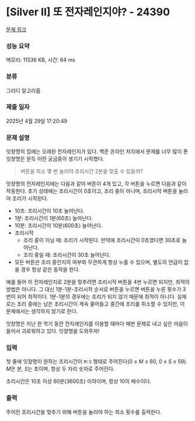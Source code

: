# [Silver II] 또 전자레인지야? - 24390 

[문제 링크](https://www.acmicpc.net/problem/24390) 

### 성능 요약

메모리: 11536 KB, 시간: 64 ms

### 분류

그리디 알고리즘

### 제출 일자

2025년 4월 29일 17:20:49

### 문제 설명

<p>잇창명의 집에는 오래된 전자레인지가 있다. 백준 온라인 저지에서 문제를 너무 많이 푼 잇창명은 문득 이런 궁금증이 생기기 시작했다.</p>

<blockquote>
<p>버튼을 최소 몇 번 눌러야 조리시간 2분을 맞출 수 있을까?</p>
</blockquote>

<p>잇창명의 전자레인지에는 다음과 같이 버튼이 4개 있고, 각 버튼을 누르면 다음과 같이 작동한다. 초기 상태에는 조리시간이 0초이고, 조리 중이 아니며, 조리시작 버튼을 눌러야 조리가 시작된다.</p>

<ul>
	<li>10초: 조리시간이 10초 늘어난다.</li>
	<li>1분: 조리시간이 1분(60초) 늘어난다.</li>
	<li>10분: 조리시간이 10분(600초) 늘어난다.</li>
	<li>조리시작
	<ul>
		<li>조리 중이 아닐 때: 조리가 시작된다. 만약에 조리시간이 0초였다면 30초로 늘어난다.</li>
		<li>조리 중일 때: 조리시간이 30초 늘어난다.</li>
	</ul>
	</li>
	<li>모든 버튼은 조리 중인지의 여부와 무관하게 항상 누를 수 있으며, 별도의 언급이 없을 경우 항상 같은 동작을 한다.</li>
</ul>

<p>예를 들어 이 전자레인지로 2분을 맞추려면 조리시작 버튼을 4번 누르면 되지만, 최적의 방법은 아니다. 그 대신 1분-1분-조리시작 순서로 버튼을 누르면 버튼을 누른 횟수가 3번이 되어 최적이다. 1분-1분의 경우에는 조리가 되지 않기 때문에 최적이 아니다. 실제로는 조리 중에는 남은 조리시간이 계속 줄어들고 중간에 조리를 취소할 수 있지만, 이 문제에서는 생각하지 않기로 한다.</p>

<p>잇창명은 지난 한 학기 동안 전자레인지를 이용할 때마다 매번 문제로 내고 싶은 마음이 들어서 괴로워하고 있다. 잇창명을 도와주자!</p>

### 입력 

 <p>첫 줄에 잇창명이 원하는 조리시간이 <code>M:S</code> 형태로 주어진다(0 ≤ <em>M</em> ≤ 60, 0 ≤ <em>S</em> ≤ 59). <em>M</em>은 분, <em>S</em>는 초이며, 항상 두 자리 숫자로 주어진다.</p>

<p>조리시간은 10초 이상 60분(3600초) 이하이며, 항상 10의 배수이다.</p>

### 출력 

 <p>주어진 조리시간을 맞추기 위해 버튼을 눌러야 하는 최소 횟수를 출력한다.</p>

